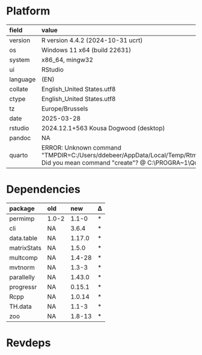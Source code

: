 # Platform

|field    |value                                                                                                                                                               |
|:--------|:-------------------------------------------------------------------------------------------------------------------------------------------------------------------|
|version  |R version 4.4.2 (2024-10-31 ucrt)                                                                                                                                   |
|os       |Windows 11 x64 (build 22631)                                                                                                                                        |
|system   |x86_64, mingw32                                                                                                                                                     |
|ui       |RStudio                                                                                                                                                             |
|language |(EN)                                                                                                                                                                |
|collate  |English_United States.utf8                                                                                                                                          |
|ctype    |English_United States.utf8                                                                                                                                          |
|tz       |Europe/Brussels                                                                                                                                                     |
|date     |2025-03-28                                                                                                                                                          |
|rstudio  |2024.12.1+563 Kousa Dogwood (desktop)                                                                                                                               |
|pandoc   |NA                                                                                                                                                                  |
|quarto   |ERROR: Unknown command "TMPDIR=C:/Users/ddebeer/AppData/Local/Temp/RtmpOmxtTL/file46c46078548e". Did you mean command "create"? @ C:\PROGRA~1\Quarto\bin\quarto.exe |

# Dependencies

|package     |old   |new    |Δ  |
|:-----------|:-----|:------|:--|
|permimp     |1.0-2 |1.1-0  |*  |
|cli         |NA    |3.6.4  |*  |
|data.table  |NA    |1.17.0 |*  |
|matrixStats |NA    |1.5.0  |*  |
|multcomp    |NA    |1.4-28 |*  |
|mvtnorm     |NA    |1.3-3  |*  |
|parallelly  |NA    |1.43.0 |*  |
|progressr   |NA    |0.15.1 |*  |
|Rcpp        |NA    |1.0.14 |*  |
|TH.data     |NA    |1.1-3  |*  |
|zoo         |NA    |1.8-13 |*  |

# Revdeps

